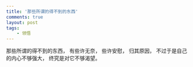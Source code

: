 ```yaml
---
title: '那些所谓的得不到的东西'
comments: true
layout: post
tags:
    - 领悟
---
```


那些所谓的得不到的东西， 有些许无奈， 些许安慰， 归其原因， 不过于是自己的内心不够强大， 终究是对它不够渴望。